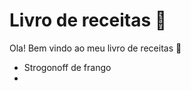 # Livro de receitas :chicken:

Ola! Bem vindo ao meu livro de receitas :clap:

- Strogonoff de frango
- 











